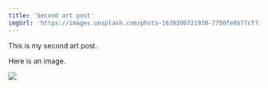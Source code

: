```yaml
---
title: 'Second art post'
imgUrl: 'https://images.unsplash.com/photo-1639206721930-7750fe8b77cf?ixlib=rb-1.2.1&ixid=MnwxMjA3fDB8MHxwaG90by1wYWdlfHx8fGVufDB8fHx8&auto=format&fit=crop&w=1332&q=80'
---
```


This is my second art post.

Here is an image.

<img src="https://images.unsplash.com/photo-1639206721930-7750fe8b77cf?ixlib=rb-1.2.1&ixid=MnwxMjA3fDB8MHxwaG90by1wYWdlfHx8fGVufDB8fHx8&auto=format&fit=crop&w=1332&q=80"></img>
